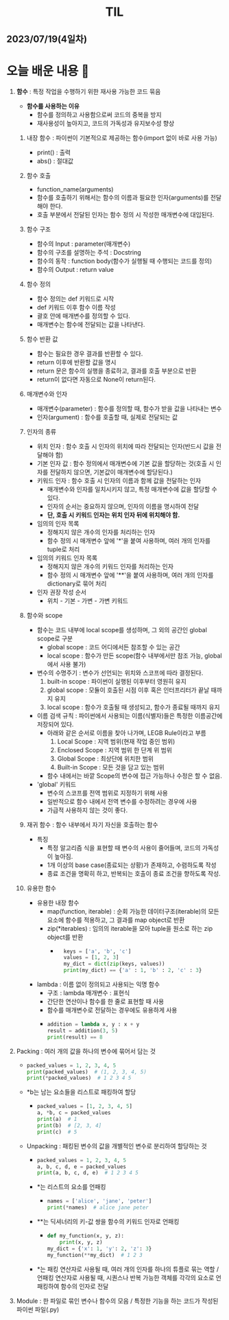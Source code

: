 # <center>TIL<center>
## 2023/07/19(4일차)

# 오늘 배운 내용 :memo:

1. **함수** : 특정 작업을 수행하기 위한 재사용 가능한 코드 묶음
    - **함수를 사용하는 이유**
      - 함수를 정의하고 사용함으로써 코드의 중복을 방지
      - 재사용성이 높아지고, 코드의 가독성과 유지보수성 향상

    1. 내장 함수 : 파이썬이 기본적으로 제공하는 함수(import 없이 바로 사용 가능)
        - print() : 출력
        - abs() : 절대값
    
    2. 함수 호출
        - function_name(arguments)
        - 함수를 호출하기 위해서는 함수의 이름과 필요한 인자(arguments)를 전달해야 한다.
        - 호출 부분에서 전달된 인자는 함수 정의 시 작성한 매개변수에 대입된다.

    3. 함수 구조
        - 함수의 Input : parameter(매개변수)
        - 함수의 구조를 설명하는 주석 : Docstring
        - 함수의 동작 : function body(함수가 실행될 때 수행되는 코드를 정의)
        - 함수의 Output : return value

    4. 함수 정의
        - 함수 정의는 def 키워드로 시작
        - def 키워드 이후 함수 이름 작성
        - 괄호 안에 매개변수를 정의할 수 있다.
        - 매개변수는 함수에 전달되는 값을 나타낸다.

    5. 함수 반환 값
        - 함수는 필요한 경우 결과를 반환할 수 있다.
        - return 이후에 반환할 값을 명시
        - return 문은 함수의 실행을 종료하고, 결과를 호출 부분으로 반환
        - return이 없다면 자동으로 None이 return된다.

    6. 매개변수와 인자
        - 매개변수(parameter) : 함수를 정의할 때, 함수가 받을 값을 나타내는 변수
        - 인자(argument) : 함수를 호출할 때, 실제로 전달되는 값 

    7. 인자의 종류
        - 위치 인자 : 함수 호출 시 인자의 위치에 따라 전달되는 인자(반드시 값을 전달해야 함)
        - 기본 인자 값 : 함수 정의에서 매개변수에 기본 값을 할당하는 것(호출 시 인자를 전달하지 않으면, 기본값이 매개변수에 할당된다.) 
        - 키워드 인자 : 함수 호출 시 인자의 이름과 함께 값을 전달하는 인자
          - 매개변수와 인자를 일치시키지 않고, 특정 매개변수에 값을 할당할 수 있다.
          - 인자의 순서는 중요하지 않으며, 인자의 이름을 명시하여 전달
          - **단, 호출 시 키워드 인자는 위치 인자 뒤에 위치해야 함.**
        - 임의의 인자 목록
          - 정해지지 않은 개수의 인자를 처리하는 인자
          - 함수 정의 시 매개변수 앞에 '*'을 붙여 사용하며, 여러 개의 인자를 tuple로 처리
        - 임의의 키워드 인자 목록
          - 정해지지 않은 개수의 키워드 인자를 처리하는 인자
          - 함수 정의 시 매개변수 앞에 '**'을 붙여 사용하며, 여러 개의 인자를 dictionary로 묶어 처리
        - 인자 권장 작성 순서
          - 위치 - 기본 - 가변 - 가변 키워드

    8. 함수와 scope
        - 함수는 코드 내부에 local scope를 생성하며, 그 외의 공간인 global scope로 구분
          - global scope : 코드 어디에서든 참조할 수 있는 공간
          - local scope : 함수가 만든 scope(함수 내부에서만 참조 가능, global에서 사용 불가)
        - 변수의 수명주기 : 변수가 선언되는 위치와 스코프에 따라 결정된다.
          1. built-in scope : 파이썬이 실행된 이후부터 영원히 유지
          2. global scope : 모듈이 호출된 시점 이후 혹은 인터프리터가 끝날 때까지 유지
          3. local scope : 함수가 호출될 때 생성되고, 함수가 종료될 때까지 유지  
        - 이름 검색 규칙 : 파이썬에서 사용되는 이름(식별자)들은 특정한 이름공간에 저장되어 있다.
          - 아래와 같은 순서로 이름을 찾아 나가며, LEGB Rule이라고 부름
            1. Local Scope : 지역 범위(현재 작업 중인 범위)
            2. Enclosed Scope : 지역 범위 한 단계 위 범위
            3. Global Scope : 최상단에 위치한 범위
            4. Built-in Scope : 모든 것을 담고 있는 범위
          - 함수 내에서는 바깥 Scope의 변수에 접근 가능하나 수정은 할 수 없음.  
        - 'global' 키워드
          - 변수의 스코프를 전역 범위로 지정하기 위해 사용   
          - 일반적으로 함수 내에서 전역 변수를 수정하려는 경우에 사용
          - 가급적 사용하지 않는 것이 좋다.

    9. 재귀 함수 : 함수 내부에서 자기 자신을 호출하는 함수
        - 특징
          - 특정 알고리즘 식을 표현할 때 변수의 사용이 줄어들며, 코드의 가독성이 높아짐.
          - 1개 이상의 base case(종료되는 상황)가 존재하고, 수렴하도록 작성
          - 종료 조건을 명확히 하고, 반복되는 호출이 종료 조건을 향하도록 작성. 

    10. 유용한 함수
        - 유용한 내장 함수
          - map(function, iterable) : 순회 가능한 데이터구조(iterable)의 모든 요소에 함수를 적용하고, 그 결과를 map object로 반환
          - zip(*iterables) : 임의의 iterable을 모아 tuple을 원소로 하는 zip object를 반환  
            - ```python
                keys = ['a', 'b', 'c']
                values = [1, 2, 3]
                my_dict = dict(zip(keys, values))
                print(my_dict) == {'a' : 1, 'b' : 2, 'c' : 3}
                ```
        - lambda : 이름 없이 정의되고 사용되는 익명 함수
          - 구조 : lambda 매개변수 : 표현식
          - 간단한 연산이나 함수를 한 줄로 표현할 때 사용
          - 함수를 매개변수로 전달하는 경우에도 유용하게 사용
          - ```python
            addition = lambda x, y : x + y
            result = addition(3, 5)
            print(result) == 8
            ```

2. Packing : 여러 개의 값을 하나의 변수에 묶어서 담는 것
    -   ```python
        packed_values = 1, 2, 3, 4, 5
        print(packed_values)  # (1, 2, 3, 4, 5)
        print(*packed_values)  # 1 2 3 4 5
        ```
    - *b는 남는 요소들을 리스트로 패킹하여 할당
        -   ```python
            packed_values = [1, 2, 3, 4, 5]
            a, *b, c = packed_values
            print(a)  # 1
            print(b)  # [2, 3, 4]
            print(c)  # 5
            ```     
    - Unpacking : 패킹된 변수의 값을 개별적인 변수로 분리하여 할당하는 것
        -   ```python
            packed_values = 1, 2, 3, 4, 5
            a, b, c, d, e = packed_values
            print(a, b, c, d, e)  # 1 2 3 4 5
            ```
        - *는 리스트의 요소를 언패킹
            -   ```python
                names = ['alice', 'jane', 'peter']
                print(*names)  # alice jane peter
                ``` 
        - **는 딕셔너리의 키-값 쌍을 함수의 키워드 인자로 언패킹 
            -   ```python
                def my_function(x, y, z):
                    print(x, y, z)
                my_dict = {'x': 1, 'y': 2, 'z': 3}
                my_function(**my_dict)  # 1 2 3
                ```
        - *는 패킹 연산자로 사용될 때, 여러 개의 인자를 하나의 튜플로 묶는 역할 / 언패킹 연산자로 사용될 때, 시퀀스나 반복 가능한 객체를 각각의 요소로 언패킹하여 함수의 인자로 전달  

3. Module : 한 파일로 묶인 변수나 함수의 모음 / 특정한 기능을 하는 코드가 작성된 파이썬 파일(.py)